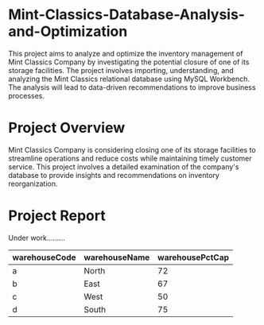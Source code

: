 # Mint-Classics-Database-Analysis-and-Optimization
This project aims to analyze and optimize the inventory management of Mint Classics Company by investigating the potential closure of one of its storage facilities. The project involves importing, understanding, and analyzing the Mint Classics relational database using MySQL Workbench. The analysis will lead to data-driven recommendations to improve business processes.

# Project Overview
Mint Classics Company is considering closing one of its storage facilities to streamline operations and reduce costs while maintaining timely customer service. This project involves a detailed examination of the company's database to provide insights and recommendations on inventory reorganization.

# Project Report
Under work.........

| warehouseCode  | warehouseName | warehousePctCap |
| -------------- | ------------- | --------------- |
|        a       |     North     |        72       |
| b  | East  | 67 |
| c  | West  | 50 |
| d  | South  | 75 |
